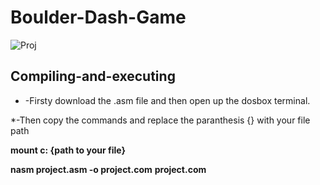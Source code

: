 # Boulder-Dash-Game

![Proj](https://github.com/Rafeel1/Boulder-Dash-Game/assets/99249483/4cd322db-714d-458a-9a1e-c041b61d566b)

## Compiling-and-executing ##

* -Firsty download the .asm file and then open up the dosbox terminal. 

*-Then copy the commands and replace the paranthesis {} with your file path

**mount c: {path to your file}**

**nasm project.asm -o project.com**
**project.com**
